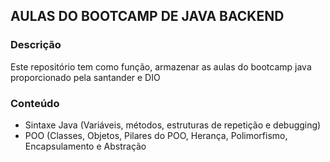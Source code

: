 ## AULAS DO BOOTCAMP DE JAVA BACKEND

### Descrição

Este repositório tem como função, armazenar as aulas do bootcamp java proporcionado pela santander e DIO

### Conteúdo

- Sintaxe Java (Variáveis, métodos, estruturas de repetição e debugging)
- POO (Classes, Objetos, Pilares do POO, Herança, Polimorfismo, Encapsulamento e Abstração
